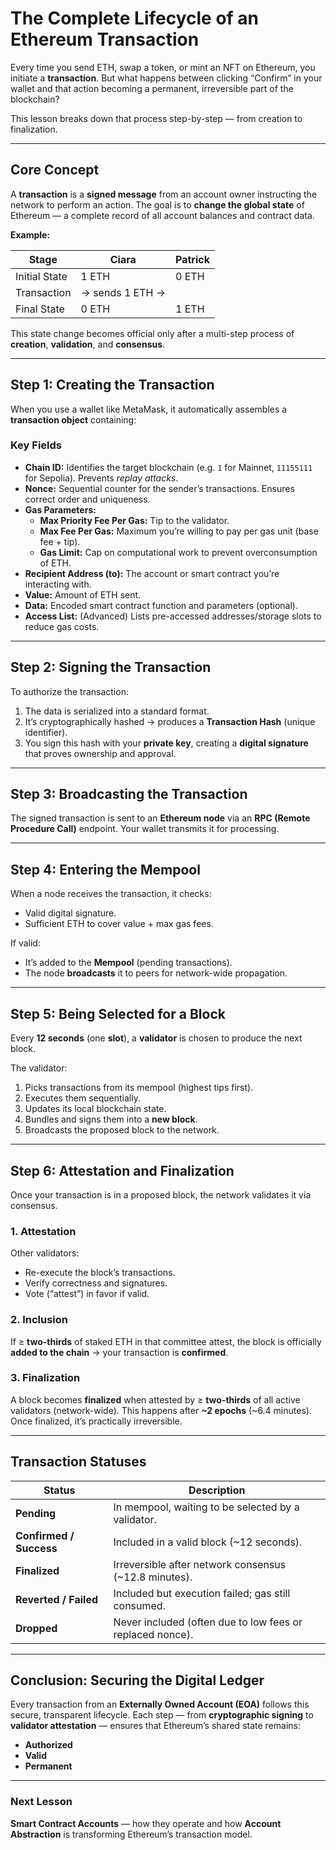 # The Complete Lifecycle of an Ethereum Transaction

Every time you send ETH, swap a token, or mint an NFT on Ethereum, you initiate a **transaction**.
But what happens between clicking “Confirm” in your wallet and that action becoming a permanent, irreversible part of the blockchain?

This lesson breaks down that process step-by-step — from creation to finalization.

---

## Core Concept

A **transaction** is a **signed message** from an account owner instructing the network to perform an action.
The goal is to **change the global state** of Ethereum — a complete record of all account balances and contract data.

**Example:**

| Stage | Ciara | Patrick |
|--------|--------|----------|
| Initial State | 1 ETH | 0 ETH |
| Transaction | → sends 1 ETH → | |
| Final State | 0 ETH | 1 ETH |

This state change becomes official only after a multi-step process of **creation**, **validation**, and **consensus**.

---

## Step 1: Creating the Transaction

When you use a wallet like MetaMask, it automatically assembles a **transaction object** containing:

### Key Fields

- **Chain ID:** Identifies the target blockchain (e.g. `1` for Mainnet, `11155111` for Sepolia). Prevents *replay attacks*.
- **Nonce:** Sequential counter for the sender’s transactions. Ensures correct order and uniqueness.
- **Gas Parameters:**
  - **Max Priority Fee Per Gas:** Tip to the validator.
  - **Max Fee Per Gas:** Maximum you’re willing to pay per gas unit (base fee + tip).
  - **Gas Limit:** Cap on computational work to prevent overconsumption of ETH.
- **Recipient Address (to):** The account or smart contract you’re interacting with.
- **Value:** Amount of ETH sent.
- **Data:** Encoded smart contract function and parameters (optional).
- **Access List:** (Advanced) Lists pre-accessed addresses/storage slots to reduce gas costs.

---

## Step 2: Signing the Transaction

To authorize the transaction:

1. The data is serialized into a standard format.
2. It’s cryptographically hashed → produces a **Transaction Hash** (unique identifier).
3. You sign this hash with your **private key**, creating a **digital signature** that proves ownership and approval.

---

## Step 3: Broadcasting the Transaction

The signed transaction is sent to an **Ethereum node** via an **RPC (Remote Procedure Call)** endpoint.
Your wallet transmits it for processing.

---

## Step 4: Entering the Mempool

When a node receives the transaction, it checks:

- Valid digital signature.
- Sufficient ETH to cover value + max gas fees.

If valid:

- It’s added to the **Mempool** (pending transactions).
- The node **broadcasts** it to peers for network-wide propagation.

---

## Step 5: Being Selected for a Block

Every **12 seconds** (one **slot**), a **validator** is chosen to produce the next block.

The validator:

1. Picks transactions from its mempool (highest tips first).
2. Executes them sequentially.
3. Updates its local blockchain state.
4. Bundles and signs them into a **new block**.
5. Broadcasts the proposed block to the network.

---

## Step 6: Attestation and Finalization

Once your transaction is in a proposed block, the network validates it via consensus.

### 1. Attestation
Other validators:
- Re-execute the block’s transactions.
- Verify correctness and signatures.
- Vote (“attest”) in favor if valid.

### 2. Inclusion
If ≥ **two-thirds** of staked ETH in that committee attest,
the block is officially **added to the chain** → your transaction is **confirmed**.

### 3. Finalization
A block becomes **finalized** when attested by ≥ **two-thirds** of all active validators (network-wide).
This happens after **~2 epochs** (~6.4 minutes).
Once finalized, it’s practically irreversible.

---

## Transaction Statuses

| Status | Description |
|---------|--------------|
| **Pending** | In mempool, waiting to be selected by a validator. |
| **Confirmed / Success** | Included in a valid block (~12 seconds). |
| **Finalized** | Irreversible after network consensus (~12.8 minutes). |
| **Reverted / Failed** | Included but execution failed; gas still consumed. |
| **Dropped** | Never included (often due to low fees or replaced nonce). |

---

## Conclusion: Securing the Digital Ledger

Every transaction from an **Externally Owned Account (EOA)** follows this secure, transparent lifecycle.
Each step — from **cryptographic signing** to **validator attestation** — ensures that Ethereum’s shared state remains:

- **Authorized**
- **Valid**
- **Permanent**

---

### Next Lesson
**Smart Contract Accounts** — how they operate and how **Account Abstraction** is transforming Ethereum’s transaction model.
